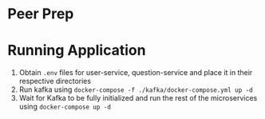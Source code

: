 # Peer Prep

# Running Application

1. Obtain `.env` files for user-service, question-service and place it in their respective directories
1. Run kafka using `docker-compose -f ./kafka/docker-compose.yml up -d`
2. Wait for Kafka to be fully initialized and run the rest of the microservices using `docker-compose up -d`






